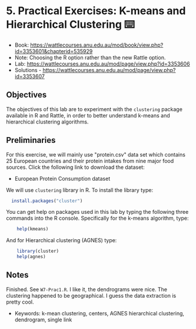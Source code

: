# 5. Practical Exercises: K-means and Hierarchical Clustering ⌨️
  * Book: https://wattlecourses.anu.edu.au/mod/book/view.php?id=3353601&chapterid=535929
  * Note: Choosing the R option rather than the new Rattle option. 
  * Lab: https://wattlecourses.anu.edu.au/mod/page/view.php?id=3353606
  * Solutions - https://wattlecourses.anu.edu.au/mod/page/view.php?id=3353607

## Objectives
The objectives of this lab are to experiment with the `clustering` package available in R and Rattle, in order to better understand k-means and hierarchical clustering algorithms. 

## Preliminaries
For this exercise, we will mainly use "protein.csv" data set which contains 25 European countries and their protein intakes from nine major food sources. Click the following link to download the dataset:

  * European Protein Consumption dataset

We will use `clustering` library in R. To install the library type:
```R
  install.packages("cluster")
```
You can get help on packages used in this lab by typing the following three commands into the R console. Specifically for the k-means algorithm, type:
```R
    help(kmeans)
```
And for Hierarchical clustering (AGNES) type:
```R
    library(cluster)
    help(agnes)
```


## Notes
Finished. See `W7-Prac1.R`. I like it, the dendrograms were nice. The clustering happened to be geographical. I guess the data extraction is pretty cool. 

* Keywords: k-mean clustering, centers, AGNES hierarchical clustering, dendrogram, single link